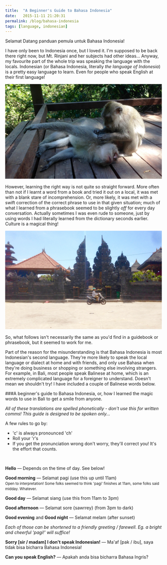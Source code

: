 ```yaml
---
title:  "A Beginner's Guide to Bahasa Indonesia"
date:   2015-11-11 21:20:31
permalink: /blog/bahasa-indonesia
tags: [language, indonesian]
---
```


Selamat Datang panduan pemula untuk Bahasa Indonesia!

I have only been to Indonesia once, but I loved it. I'm supposed to be back there right now, but Mt. Rinjani and her subjects had other ideas... Anyway, my favourite part of the whole trip was speaking the language with the locals. Indonesian (or Bahasa Indonesia, literally <em>the language of Indonesia</em>) is a pretty easy language to learn. Even for people who speak English at their first language!

<img src="/img/bali2.jpg" alt="Balinese hospitality" caption="Balinese hospitality" />

However, learning the right way is not quite so straight forward. More often than not if I learnt a word from a book and tried it out on a local, it was met with a blank stare of incomprehension. Or, more likely, it was met with a swift correction of the correct phrase to use in that given situation; much of what I learned from a phrasebook seemed to be slightly <em>off</em> for every day conversation. Actually sometimes I was even rude to someone, just by using words I had literally learned from the dictionary seconds earlier. Culture is a magical thing!

<img src="/img/bali1.jpg" alt="Mopeds and temples" caption="A more Indonesian scene you'd struggle to find" />

So, what follows isn't necessarily the same as you'd find in a guidebook or phrasebook, but it seemed to work for me.

Part of the reason for the misunderstanding is that Bahasa Indonesia is most Indonesian's second language. They're more likely to speak the local language or dialect at home and with friends, and only use Bahasa when they're doing business or shopping or something else involving strangers. For example, in Bali, most people speak Balinese at home, which is an extremely complicated language for a foreigner to understand. Doesn't mean we shouldn't try! I have included a couple of Balinese words below.


###A beginner's guide to Bahasa Indonesia, or, how I learned the magic words to use in Bali to get a smile from anyone.

<em>All of these translations are spelled phonetically - don't use this for written comms! This guide is designed to be spoken only...</em>

A few rules to go by:

* 'c' is always pronounced 'ch'
* Roll your 'r's
* If you get the pronunciation wrong don't worry, they'll correct you! It's the effort that counts.

&nbsp;

**Hello** &mdash; Depends on the time of day. See below!

**Good morning** &mdash; Selamat pagi (use this up until 11am)
<br /><small>Open to interpretation! Some folks seemed to think 'pagi' finishes at 11am, some folks said midday. Whatever.</small>

**Good day** &mdash; Selamat siang (use this from 11am to 3pm)

**Good afternoon** &mdash; Selamat sore {sawrrey} (from 3pm to dark)

**Good evening** and **Good night** &mdash; Selamat melam (after sunset)

<em>Each of those can be shortened to a friendly greeting / farewell. Eg. a bright and cheerful 'pagi!' will suffice!</em>

**Sorry [sir / madam] I don't speak Indonesian!** &mdash; Ma'af [pak / ibu], saya tidak bisa bicharra Bahasa Indonesia!

**Can you speak English?** &mdash; Apakah anda bisa bicharra Bahasa Ingris?
